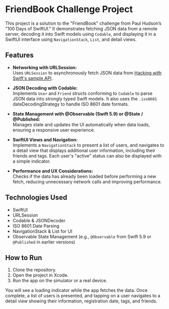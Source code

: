 # FriendBook Challenge Project

This project is a solution to the "FriendBook" challenge from Paul Hudson’s "100 Days of SwiftUI." It demonstrates fetching JSON data from a remote server, decoding it into Swift models using `Codable`, and displaying it in a SwiftUI interface using `NavigationStack`, `List`, and detail views.

## Features

- **Networking with URLSession:**  
  Uses `URLSession` to asynchronously fetch JSON data from [Hacking with Swift's sample API](https://www.hackingwithswift.com/samples/friendface.json).

- **JSON Decoding with Codable:**  
  Implements `User` and `Friend` structs conforming to `Codable` to parse JSON data into strongly typed Swift models. It also uses the `.iso8601` dateDecodingStrategy to handle ISO 8601 date formats.

- **State Management with @Observable (Swift 5.9) or @State / @Published:**  
  Manages state and updates the UI automatically when data loads, ensuring a responsive user experience.

- **SwiftUI Views and Navigation:**  
  Implements a `NavigationStack` to present a list of users, and navigates to a detail view that displays additional user information, including their friends and tags. Each user's "active" status can also be displayed with a simple indicator.

- **Performance and UX Considerations:**  
  Checks if the data has already been loaded before performing a new fetch, reducing unnecessary network calls and improving performance.

## Technologies Used

- SwiftUI
- URLSession
- Codable & JSONDecoder
- ISO 8601 Date Parsing
- NavigationStack & List for UI
- Observable State Management (e.g., `@Observable` from Swift 5.9 or `@Published` in earlier versions)


## How to Run

1. Clone the repository.
2. Open the project in Xcode.
3. Run the app on the simulator or a real device.

You will see a loading indicator while the app fetches the data. Once complete, a list of users is presented, and tapping on a user navigates to a detail view showing their information, registration date, tags, and friends.
